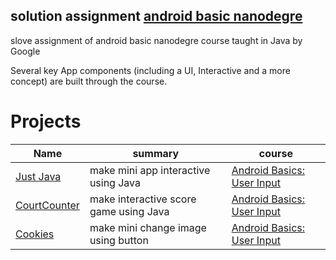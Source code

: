 solution assignment [android basic nanodegre](https://www.udacity.com/course/android-basics-nanodegree-by-google--nd803) 
------
slove assignment of android basic nanodegre course taught in Java by Google

Several key App components (including a UI, Interactive and a more concept) are built through the course.

 Projects
 ======================
Name | summary | course 
--- | --- | --- |
[Just Java](https://github.com/TalaatMagdy/solution-assignment-android-basic-nanodegree/tree/master/JustJava)| make mini app interactive using Java| [Android Basics: User Input](https://www.udacity.com/course/android-basics-user-input--ud836)|
[CourtCounter](https://github.com/TalaatMagdy/solution-assignment-android-basic-nanodegree/tree/master/CourtCounter)|make interactive score game using Java |[Android Basics: User Input](https://www.udacity.com/course/android-basics-user-input--ud836)|
[Cookies](https://github.com/TalaatMagdy/solution-assignment-android-basic-nanodegree/tree/master/Cookies)|make mini change image using button  |[Android Basics: User Input](https://www.udacity.com/course/android-basics-user-input--ud836)|

